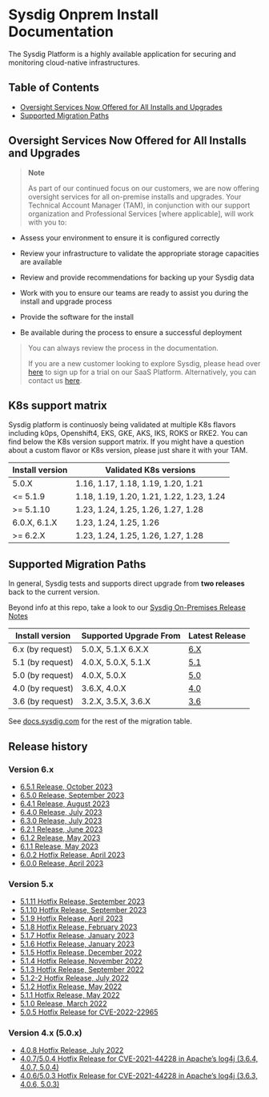 # Sysdig Onprem Install Documentation

The Sysdig Platform is a highly available application for securing and monitoring cloud-native infrastructures.

## Table of Contents
  * [Oversight Services Now Offered for All Installs and Upgrades](#oversight-services-now-offered-for-all-installs-and-upgrades)
  * [Supported Migration Paths](#supported-migration-paths)

## Oversight Services Now Offered for All Installs and Upgrades

> **Note**
>
> As part of our continued focus on our customers, we are now offering oversight services for all on-premise installs and upgrades. Your Technical Account Manager (TAM), in conjunction with our support organization and Professional Services \[where applicable\], will work with you to:

-   Assess your environment to ensure it is configured correctly

-   Review your infrastructure to validate the appropriate storage capacities are available

-   Review and provide recommendations for backing up your Sysdig data

-   Work with you to ensure our teams are ready to assist you during the install and upgrade process

-   Provide the software for the install

-   Be available during the process to ensure a successful deployment

> You can always review the process in the documentation.
>
> If you are a new customer looking to explore Sysdig, please head over [here](https://sysdig.com/company/freetrial/) to sign up for a trial on our SaaS Platform. Alternatively, you can contact us [here](https://sysdig.com/company/contactus/).

## K8s support matrix

Sysdig platform is continuosly being validated at multiple K8s flavors including k0ps, Openshift4, EKS, GKE, AKS, IKS, ROKS or RKE2. You can find below the K8s version support matrix. If you might have a question about a custom flavor or K8s version, please just share it with your TAM.

| Install version | Validated K8s versions |
|---|---|
| 5.0.X | 1.16, 1.17, 1.18, 1.19, 1.20, 1.21 |
| <= 5.1.9 | 1.18, 1.19, 1.20, 1.21, 1.22, 1.23, 1.24 |
| >= 5.1.10 | 1.23, 1.24, 1.25, 1.26, 1.27, 1.28 |
| 6.0.X, 6.1.X | 1.23, 1.24, 1.25, 1.26 |
| >= 6.2.X | 1.23, 1.24, 1.25, 1.26, 1.27, 1.28 |

## Supported Migration Paths

In general, Sysdig tests and supports direct upgrade from **two releases** back to the current version.

Beyond info at this repo, take a look to our [Sysdig On-Premises Release Notes](https://docs.sysdig.com/en/docs/release-notes/sysdig-on-premises-release-notes/)


|Install version | Supported Upgrade From | Latest Release |
|---|---|---|
| 6.x (by request) | 5.0.X, 5.1.X 6.X.X | [6.X](6.X) |
| 5.1 (by request) | 4.0.X, 5.0.X, 5.1.X | [5.1](5.1) |
| 5.0 (by request) | 4.0.X, 5.0.X | [5.0](5.0) |
| 4.0 (by request) | 3.6.X, 4.0.X | [4.0](4.0) |
| 3.6 (by request) | 3.2.X, 3.5.X, 3.6.X | [3.6](3.6) |

See [docs.sysdig.com](https://docs.sysdig.com/en/on-premises-upgrades.html#UUID-99ec8b45-9aed-4aff-d86b-ad17bc8ef333_UUID-92d3fce4-1e95-4f25-056c-3cc177380de6) for the rest of the migration table.

## Release history

### Version 6.x

- [6.5.1 Release, October 2023]()
- [6.5.0 Release, September 2023](https://docs.sysdig.com/en/docs/release-notes/sysdig-on-premises-release-notes/#650-release-september-2023)
- [6.4.1 Release, August 2023](https://docs.sysdig.com/en/docs/release-notes/sysdig-on-premises-release-notes/#641-release-august-2023)
- [6.4.0 Release, July 2023](https://docs.sysdig.com/en/docs/release-notes/sysdig-on-premises-release-notes/#640-release-july-2023)
- [6.3.0 Release, July 2023](https://docs.sysdig.com/en/docs/release-notes/sysdig-on-premises-release-notes/#630-release-july-2023)
- [6.2.1 Release, June 2023](https://docs.sysdig.com/en/docs/release-notes/sysdig-on-premises-release-notes/#621-release-june-2023)
- [6.1.2 Release, May 2023](https://docs.sysdig.com/en/docs/release-notes/sysdig-on-premises-release-notes/#612-release-may-2023)
- [6.1.1 Release, May 2023](https://docs.sysdig.com/en/docs/release-notes/sysdig-on-premises-release-notes/#611-release-may-2023)
- [6.0.2 Hotfix Release, April 2023](https://docs.sysdig.com/en/docs/release-notes/sysdig-on-premises-release-notes/#602-hotfix-release-april-2023)
- [6.0.0 Release, April 2023](https://docs.sysdig.com/en/docs/release-notes/sysdig-on-premises-release-notes/#600-release-april-2023)

### Version 5.x

- [5.1.11 Hotfix Release, September 2023](https://docs.sysdig.com/en/docs/release-notes/sysdig-on-premises-release-notes/#5111-hotfix-release-september-2023)
- [5.1.10 Hotfix Release, September 2023](https://docs.sysdig.com/en/docs/release-notes/sysdig-on-premises-release-notes/#5110-hotfix-release-september-2023)
- [5.1.9 Hotfix Release, April 2023](https://docs.sysdig.com/en/docs/release-notes/sysdig-on-premises-release-notes/#519-hotfix-release-april-2023)
- [5.1.8 Hotfix Release, February 2023](https://docs.sysdig.com/en/docs/release-notes/sysdig-on-premises-release-notes/#518-hotfix-release-february-2023)
- [5.1.7 Hotfix Release, January 2023](https://docs.sysdig.com/en/docs/release-notes/sysdig-on-premises-release-notes/#517-hotfix-release-january-2023)
- [5.1.6 Hotfix Release, January 2023](https://docs.sysdig.com/en/docs/release-notes/sysdig-on-premises-release-notes/#516-hotfix-release-january-2023)
- [5.1.5 Hotfix Release, December 2022](https://docs.sysdig.com/en/docs/release-notes/sysdig-on-premises-release-notes/#515-hotfix-release-december-2022)
- [5.1.4 Hotfix Release, November 2022](https://docs.sysdig.com/en/docs/release-notes/sysdig-on-premises-release-notes/#514-hotfix-release-november-2022)
- [5.1.3 Hotfix Release, September 2022](https://docs.sysdig.com/en/docs/release-notes/sysdig-on-premises-release-notes/#513-hotfix-release-september-2022)
- [5.1.2-2 Hotfix Release, July 2022](https://docs.sysdig.com/en/docs/release-notes/sysdig-on-premises-release-notes/#512-2-hotfix-release-july-2022)
- [5.1.2 Hotfix Release, May 2022](https://docs.sysdig.com/en/docs/release-notes/sysdig-on-premises-release-notes/#512-hotfix-release-may-2022)
- [5.1.1 Hotfix Release, May 2022](https://docs.sysdig.com/en/docs/release-notes/sysdig-on-premises-release-notes/#511-hotfix-release-may-2022)
- [5.1.0 Release, March 2022](https://docs.sysdig.com/en/docs/release-notes/sysdig-on-premises-release-notes/#510-release-march-2022)
- [5.0.5 Hotfix Release for CVE-2022-22965](https://docs.sysdig.com/en/docs/release-notes/sysdig-on-premises-release-notes/#505-hotfix-release-for-cve-2022-22965)

### Version 4.x (5.0.x)

- [4.0.8 Hotfix Release, July 2022](https://docs.sysdig.com/en/docs/release-notes/sysdig-on-premises-release-notes/#408-hotfix-release-july-2022)
- [4.0.7/5.0.4 Hotfix Release for CVE-2021-44228 in Apache’s log4j (3.6.4, 4.0.7, 5.0.4)](https://docs.sysdig.com/en/docs/release-notes/sysdig-on-premises-release-notes/#407504-hotfix-release--for-cve-2021-44228-in-apaches-log4j-364-407-504)
- [4.0.6/5.0.3 Hotfix Release for CVE-2021-44228 in Apache’s log4j (3.6.3, 4.0.6, 5.0.3)](https://docs.sysdig.com/en/docs/release-notes/sysdig-on-premises-release-notes/#406503-hotfix-release--for-cve-2021-44228-in-apaches-log4j-363-406-503)
